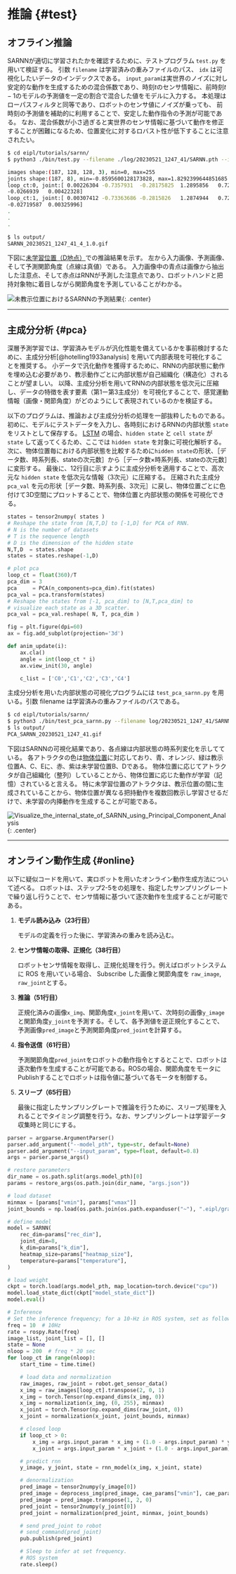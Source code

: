# 推論 {#test}
<!-- #################################################################################################### -->
## オフライン推論 
SARNNが適切に学習されたかを確認するために、テストプログラム `test.py` を用いて検証する。
引数 `filename` は学習済みの重みファイルのパス、 `idx` は可視化したいデータのインデックスである。
`input_param`は実世界のノイズに対し安定的な動作を生成するための混合係数であり、時刻$t$のセンサ情報に、前時刻$t-1$のモデルの予測値を一定の割合で混合した値をモデルに入力する。
本処理はローパスフィルタと同等であり、ロボットのセンサ値にノイズが乗っても、 前時刻の予測値を補助的に利用することで、安定した動作指令の予測が可能である。
なお、混合係数が小さ過ぎると実世界のセンサ情報に基づいて動作を修正することが困難になるため、位置変化に対するロバスト性が低下することに注意されたい。


```bash
$ cd eipl/tutorials/sarnn/
$ python3 ./bin/test.py --filename ./log/20230521_1247_41/SARNN.pth --idx 4 --input_param 1.0

images shape:(187, 128, 128, 3), min=0, max=255
joints shape:(187, 8), min=-0.8595600128173828, max=1.8292399644851685
loop_ct:0, joint:[ 0.00226304 -0.7357931  -0.28175825  1.2895856   0.7252841   0.14539993
-0.0266939   0.00422328]
loop_ct:1, joint:[ 0.00307412 -0.73363686 -0.2815826   1.2874944   0.72176594  0.1542334
-0.02719587  0.00325996]
.
.
.

$ ls output/
SARNN_20230521_1247_41_4_1.0.gif
```

下図に[未学習位置（D地点）](../teach/overview.md#task)での推論結果を示す。
左から入力画像、予測画像、そして予測関節角度（点線は真値）である。
入力画像中の青点は画像から抽出した注意点、そして赤点はRNNが予測した注意点であり、ロボットハンドと把持対象物に着目しながら関節角度を予測していることがわかる。

![未教示位置におけるSARNNの予測結果](img/sarnn-rt_4.webp){: .center}



<!-- #################################################################################################### -->
----
## 主成分分析 {#pca}
深層予測学習では、学習済みモデルが汎化性能を備えているかを事前検討するために、主成分分析[@hotelling1933analysis] を用いて内部表現を可視化することを推奨する。
小データで汎化動作を獲得するために、RNNの内部状態に動作を埋め込む必要があり、教示動作ごとに内部状態が自己組織化（構造化）されることが望ましい。
以降、主成分分析を用いてRNNの内部状態を低次元に圧縮し、データの特徴を表す要素（第1ー第3主成分）を可視化することで、感覚運動情報（画像・関節角度）がどのようにして表現されているのかを検証する。

以下のプログラムは、推論および主成分分析の処理を一部抜粋したものである。
初めに、モデルにテストデータを入力し、各時刻におけるRNNの内部状態 `state` をリストとして保存する。
[LSTM](https://pytorch.org/docs/stable/generated/torch.nn.LSTM.html) の場合、`hidden state` と `cell state` が `state` して返ってくるため、ここでは `hidden state` を対象に可視化解析する。
次に、物体位置毎における内部状態を比較するために`hidden state`の形状、［データ数、時系列長、stateの次元数］から［データ数×時系列長、stateの次元数］に変形する。
最後に、12行目に示すように主成分分析を適用することで、高次元な `hidden state` を低次元な情報（3次元）に圧縮する。
圧縮された主成分 `pca_val` を元の形状［データ数、時系列長、3次元］に戻し、物体位置ごとに色付けて3D空間にプロットすることで、物体位置と内部状態の関係を可視化できる。

```python title="<a href=https://github.com/ogata-lab/eipl/blob/master/eipl/tutorials/sarnn/bin/test_pca_sarnn.py>[SOURCE] test_pca_rnn.py</a>" linenums="1" hl_lines="12"
states = tensor2numpy( states )
# Reshape the state from [N,T,D] to [-1,D] for PCA of RNN.
# N is the number of datasets
# T is the sequence length
# D is the dimension of the hidden state
N,T,D  = states.shape
states = states.reshape(-1,D)

# plot pca
loop_ct = float(360)/T
pca_dim = 3
pca     = PCA(n_components=pca_dim).fit(states)
pca_val = pca.transform(states)
# Reshape the states from [-1, pca_dim] to [N,T,pca_dim] to
# visualize each state as a 3D scatter.
pca_val = pca_val.reshape( N, T, pca_dim )

fig = plt.figure(dpi=60)
ax = fig.add_subplot(projection='3d')

def anim_update(i):
    ax.cla()
    angle = int(loop_ct * i)
    ax.view_init(30, angle)

    c_list = ['C0','C1','C2','C3','C4']
```



主成分分析を用いた内部状態の可視化プログラムには `test_pca_sarnn.py` を用いる。引数 filename は学習済みの重みファイルのパスである。

```bash
$ cd eipl/tutorials/sarnn/
$ python3 ./bin/test_pca_sarnn.py --filename log/20230521_1247_41/SARNN.pth
$ ls output/
PCA_SARNN_20230521_1247_41.gif
```

下図はSARNNの可視化結果であり、各点線は内部状態の時系列変化を示してている。
各アトラクタの色は[物体位置](../teach/overview.md#task)に対応しており、青、オレンジ、緑は教示位置A、C、Eに、赤、紫は未学習位置B、Dである。
物体位置に応じてアトラクタが自己組織化（整列）していることから、物体位置に応じた動作が学習（記憶）されていると言える。
特に未学習位置のアトラクタは、教示位置の間に生成されていることから、物体位置が異なる把持動作を複数回教示し学習させるだけで、未学習の内挿動作を生成することが可能である。


![Visualize_the_internal_state_of_SARNN_using_Principal_Component_Analysis](img/sarnn_pca.webp){: .center}



<!-- #################################################################################################### -->
----
## オンライン動作生成 {#online}
以下に疑似コードを用いて、実ロボットを用いたオンライン動作生成方法について述べる。
ロボットは、ステップ2-5をの処理を、指定したサンプリングレートで繰り返し行うことで、センサ情報に基づいて逐次動作を生成することが可能である。

1. **モデル読み込み（23行目）**

    モデルの定義を行った後に、学習済みの重みを読み込む。

2. **センサ情報の取得、正規化（38行目）**

    ロボットセンサ情報を取得し、正規化処理を行う。例えばロボットシステムに ROS を用いている場合、 Subscribe した画像と関節角度を `raw_image`, `raw_joint`とする。 

3. **推論（51行目）**

    正規化済みの画像`x_img`、関節角度`x_joint`を用いて、次時刻の画像`y_image`と関節角度`y_joint`を予測する。そして、各予測値を逆正規化することで、予測画像`pred_image`と予測関節角度`pred_joint`を計算する。
    

4. **指令送信（61行目）**

    予測関節角度`pred_joint`をロボットの動作指令とするとことで、ロボットは逐次動作を生成することが可能である。ROSの場合、関節角度をモータにPublishすることでロボットは指令値に基づいて各モータを制御する。


5. **スリープ（65行目）**

    最後に指定したサンプリングレートで推論を行うために、スリープ処理を入れることでタイミング調整を行う。なお、サンプリングレートは学習データ収集時と同じにする。


```python title="online.py" linenums="1" hl_lines="23-26 38-44 51-52 61-63 65-67"
parser = argparse.ArgumentParser()
parser.add_argument("--model_pth", type=str, default=None)
parser.add_argument("--input_param", type=float, default=0.8)
args = parser.parse_args()

# restore parameters
dir_name = os.path.split(args.model_pth)[0]
params = restore_args(os.path.join(dir_name, "args.json"))

# load dataset
minmax = [params["vmin"], params["vmax"]]
joint_bounds = np.load(os.path.join(os.path.expanduser("~"), ".eipl/grasp_bottle/joint_bounds.npy"))

# define model
model = SARNN(
    rec_dim=params["rec_dim"],
    joint_dim=8,
    k_dim=params["k_dim"],
    heatmap_size=params["heatmap_size"],
    temperature=params["temperature"],
)

# load weight
ckpt = torch.load(args.model_pth, map_location=torch.device("cpu"))
model.load_state_dict(ckpt["model_state_dict"])
model.eval()

# Inference
# Set the inference frequency; for a 10-Hz in ROS system, set as follows.
freq = 10  # 10Hz
rate = rospy.Rate(freq)
image_list, joint_list = [], []
state = None
nloop = 200  # freq * 20 sec
for loop_ct in range(nloop):
    start_time = time.time()

    # load data and normalization
    raw_images, raw_joint = robot.get_sensor_data()
    x_img = raw_images[loop_ct].transpose(2, 0, 1)
    x_img = torch.Tensor(np.expand_dims(x_img, 0))
    x_img = normalization(x_img, (0, 255), minmax)
    x_joint = torch.Tensor(np.expand_dims(raw_joint, 0))
    x_joint = normalization(x_joint, joint_bounds, minmax)

    # closed loop
    if loop_ct > 0:
        x_img = args.input_param * x_img + (1.0 - args.input_param) * y_image
        x_joint = args.input_param * x_joint + (1.0 - args.input_param) * y_joint

    # predict rnn
    y_image, y_joint, state = rnn_model(x_img, x_joint, state)

    # denormalization
    pred_image = tensor2numpy(y_image[0])
    pred_image = deprocess_img(pred_image, cae_params["vmin"], cae_params["vmax"])
    pred_image = pred_image.transpose(1, 2, 0)
    pred_joint = tensor2numpy(y_joint[0])
    pred_joint = normalization(pred_joint, minmax, joint_bounds)

    # send pred_joint to robot
    # send_command(pred_joint)
    pub.publish(pred_joint)

    # Sleep to infer at set frequency.
    # ROS system
    rate.sleep()
```
